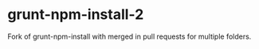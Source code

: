 grunt-npm-install-2
=================

Fork of grunt-npm-install with merged in pull requests for multiple folders.